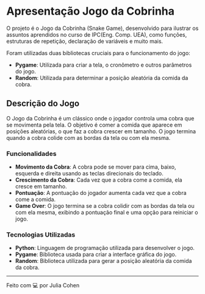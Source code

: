 # Apresentação Jogo da Cobrinha

O projeto é o Jogo da Cobrinha (Snake Game), desenvolvido para ilustrar os assuntos aprendidos no curso de IPC(Eng. Comp. UEA), como funções, estruturas de repetição, declaração de variáveis e muito mais. 

Foram utilizadas duas bibliotecas cruciais para o funcionamento do jogo:

- **Pygame**: Utilizada para criar a tela, o cronômetro e outros parâmetros do jogo.
- **Random**: Utilizada para determinar a posição aleatória da comida da cobra.

## Descrição do Jogo

O Jogo da Cobrinha é um clássico onde o jogador controla uma cobra que se movimenta pela tela. O objetivo é comer a comida que aparece em posições aleatórias, o que faz a cobra crescer em tamanho. O jogo termina quando a cobra colide com as bordas da tela ou com ela mesma.

### Funcionalidades

- **Movimento da Cobra**: A cobra pode se mover para cima, baixo, esquerda e direita usando as teclas direcionais do teclado.
- **Crescimento da Cobra**: Cada vez que a cobra come a comida, ela cresce em tamanho.
- **Pontuação**: A pontuação do jogador aumenta cada vez que a cobra come a comida.
- **Game Over**: O jogo termina se a cobra colidir com as bordas da tela ou com ela mesma, exibindo a pontuação final e uma opção para reiniciar o jogo.

### Tecnologias Utilizadas

- **Python**: Linguagem de programação utilizada para desenvolver o jogo.
- **Pygame**: Biblioteca usada para criar a interface gráfica do jogo.
- **Random**: Biblioteca utilizada para gerar a posição aleatória da comida da cobra.

---

Feito com 💻 por Julia Cohen
